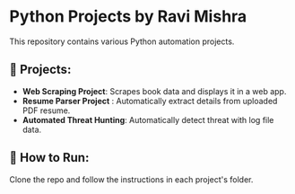 # Python Projects by Ravi Mishra  
This repository contains various Python automation projects.

## 📌 Projects:
- **Web Scraping Project**: Scrapes book data and displays it in a web app.
- **Resume Parser Project** : Automatically extract details from uploaded PDF resume.
- **Automated Threat Hunting**: Automatically detect threat with log file data.

## 🔧 How to Run:
Clone the repo and follow the instructions in each project's folder.
